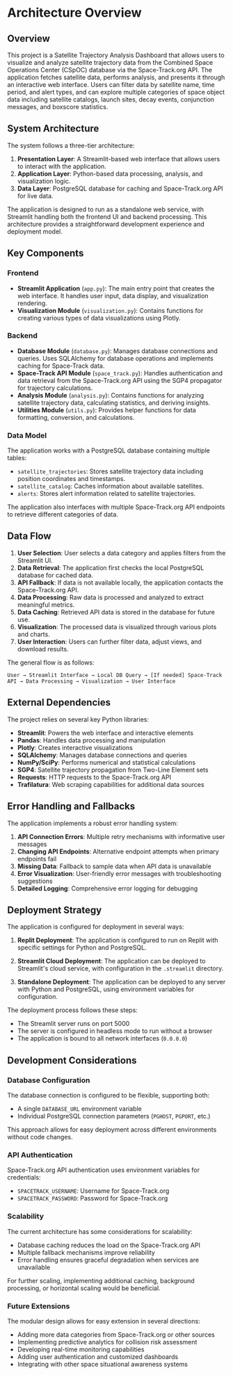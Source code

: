# Architecture Overview

## Overview

This project is a Satellite Trajectory Analysis Dashboard that allows users to visualize and analyze satellite trajectory data from the Combined Space Operations Center (CSpOC) database via the Space-Track.org API. The application fetches satellite data, performs analysis, and presents it through an interactive web interface. Users can filter data by satellite name, time period, and alert types, and can explore multiple categories of space object data including satellite catalogs, launch sites, decay events, conjunction messages, and boxscore statistics.

## System Architecture

The system follows a three-tier architecture:

1. **Presentation Layer**: A Streamlit-based web interface that allows users to interact with the application.
2. **Application Layer**: Python-based data processing, analysis, and visualization logic.
3. **Data Layer**: PostgreSQL database for caching and Space-Track.org API for live data.

The application is designed to run as a standalone web service, with Streamlit handling both the frontend UI and backend processing. This architecture provides a straightforward development experience and deployment model.

## Key Components

### Frontend

- **Streamlit Application** (`app.py`): The main entry point that creates the web interface. It handles user input, data display, and visualization rendering.
- **Visualization Module** (`visualization.py`): Contains functions for creating various types of data visualizations using Plotly.

### Backend

- **Database Module** (`database.py`): Manages database connections and queries. Uses SQLAlchemy for database operations and implements caching for Space-Track data.
- **Space-Track API Module** (`space_track.py`): Handles authentication and data retrieval from the Space-Track.org API using the SGP4 propagator for trajectory calculations.
- **Analysis Module** (`analysis.py`): Contains functions for analyzing satellite trajectory data, calculating statistics, and deriving insights.
- **Utilities Module** (`utils.py`): Provides helper functions for data formatting, conversion, and calculations.

### Data Model

The application works with a PostgreSQL database containing multiple tables:
- `satellite_trajectories`: Stores satellite trajectory data including position coordinates and timestamps.
- `satellite_catalog`: Caches information about available satellites.
- `alerts`: Stores alert information related to satellite trajectories.

The application also interfaces with multiple Space-Track.org API endpoints to retrieve different categories of data.

## Data Flow

1. **User Selection**: User selects a data category and applies filters from the Streamlit UI.
2. **Data Retrieval**: The application first checks the local PostgreSQL database for cached data.
3. **API Fallback**: If data is not available locally, the application contacts the Space-Track.org API.
4. **Data Processing**: Raw data is processed and analyzed to extract meaningful metrics.
5. **Data Caching**: Retrieved API data is stored in the database for future use.
6. **Visualization**: The processed data is visualized through various plots and charts.
7. **User Interaction**: Users can further filter data, adjust views, and download results.

The general flow is as follows:
```
User → Streamlit Interface → Local DB Query → [If needed] Space-Track API → Data Processing → Visualization → User Interface
```

## External Dependencies

The project relies on several key Python libraries:

- **Streamlit**: Powers the web interface and interactive elements
- **Pandas**: Handles data processing and manipulation
- **Plotly**: Creates interactive visualizations
- **SQLAlchemy**: Manages database connections and queries
- **NumPy/SciPy**: Performs numerical and statistical calculations
- **SGP4**: Satellite trajectory propagation from Two-Line Element sets
- **Requests**: HTTP requests to the Space-Track.org API
- **Trafilatura**: Web scraping capabilities for additional data sources

## Error Handling and Fallbacks

The application implements a robust error handling system:

1. **API Connection Errors**: Multiple retry mechanisms with informative user messages
2. **Changing API Endpoints**: Alternative endpoint attempts when primary endpoints fail
3. **Missing Data**: Fallback to sample data when API data is unavailable
4. **Error Visualization**: User-friendly error messages with troubleshooting suggestions
5. **Detailed Logging**: Comprehensive error logging for debugging

## Deployment Strategy

The application is configured for deployment in several ways:

1. **Replit Deployment**: The application is configured to run on Replit with specific settings for Python and PostgreSQL.

2. **Streamlit Cloud Deployment**: The application can be deployed to Streamlit's cloud service, with configuration in the `.streamlit` directory.

3. **Standalone Deployment**: The application can be deployed to any server with Python and PostgreSQL, using environment variables for configuration.

The deployment process follows these steps:
- The Streamlit server runs on port 5000
- The server is configured in headless mode to run without a browser
- The application is bound to all network interfaces (`0.0.0.0`)

## Development Considerations

### Database Configuration

The database connection is configured to be flexible, supporting both:
- A single `DATABASE_URL` environment variable
- Individual PostgreSQL connection parameters (`PGHOST`, `PGPORT`, etc.)

This approach allows for easy deployment across different environments without code changes.

### API Authentication

Space-Track.org API authentication uses environment variables for credentials:
- `SPACETRACK_USERNAME`: Username for Space-Track.org
- `SPACETRACK_PASSWORD`: Password for Space-Track.org

### Scalability

The current architecture has some considerations for scalability:
- Database caching reduces the load on the Space-Track.org API
- Multiple fallback mechanisms improve reliability
- Error handling ensures graceful degradation when services are unavailable

For further scaling, implementing additional caching, background processing, or horizontal scaling would be beneficial.

### Future Extensions

The modular design allows for easy extension in several directions:
- Adding more data categories from Space-Track.org or other sources
- Implementing predictive analytics for collision risk assessment
- Developing real-time monitoring capabilities
- Adding user authentication and customized dashboards
- Integrating with other space situational awareness systems